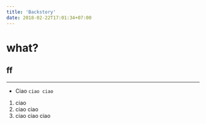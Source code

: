 ```yaml
---
title: 'Backstory'
date: 2018-02-22T17:01:34+07:00
---
```


# what?

## ff

---

* Ciao `ciao ciao`

1. ciao
2. ciao ciao
3. ciao ciao ciao


